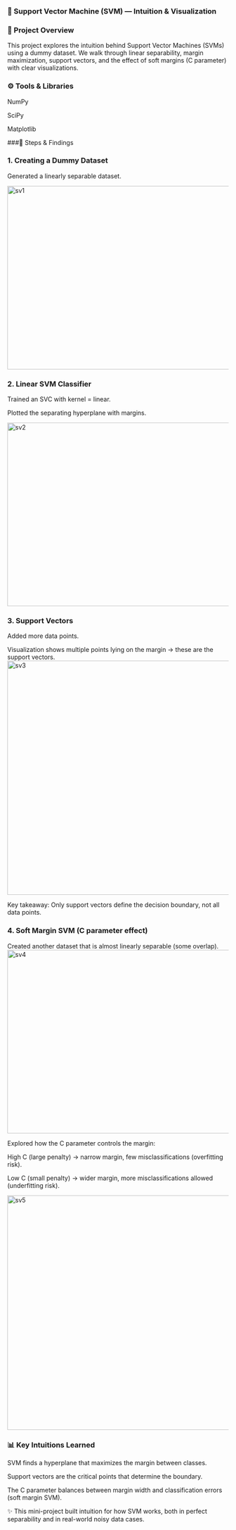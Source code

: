 ### 🧠 Support Vector Machine (SVM) — Intuition & Visualization
### 📌 Project Overview

This project explores the intuition behind Support Vector Machines (SVMs) using a dummy dataset.
We walk through linear separability, margin maximization, support vectors, and the effect of soft margins (C parameter) with clear visualizations.

### ⚙️ Tools & Libraries

NumPy

SciPy

Matplotlib

###🔎 Steps & Findings

### 1. Creating a Dummy Dataset

Generated a linearly separable dataset.

<img width="538" height="417" alt="sv1" src="https://github.com/user-attachments/assets/4bcbfa81-7c3d-421f-b771-8a818bf289ac" />


### 2. Linear SVM Classifier

Trained an SVC with kernel = linear.

Plotted the separating hyperplane with margins.

<img width="538" height="417" alt="sv2" src="https://github.com/user-attachments/assets/51408a27-f088-4439-bab7-de0f339a1686" />


### 3. Support Vectors

Added more data points.

Visualization shows multiple points lying on the margin → these are the support vectors.
<img width="1480" height="532" alt="sv3" src="https://github.com/user-attachments/assets/afef14f5-9462-47d9-bdce-91b3d2b29e3d" />

Key takeaway: Only support vectors define the decision boundary, not all data points.

### 4. Soft Margin SVM (C parameter effect)

Created another dataset that is almost linearly separable (some overlap).
<img width="551" height="417" alt="sv4" src="https://github.com/user-attachments/assets/ee91ec70-1c89-4c15-aa7f-f3f80f371488" />


Explored how the C parameter controls the margin:

High C (large penalty) → narrow margin, few misclassifications (overfitting risk).

Low C (small penalty) → wider margin, more misclassifications allowed (underfitting risk).

<img width="1475" height="533" alt="sv5" src="https://github.com/user-attachments/assets/71e2552d-49d7-4a5c-80ab-afa0123ea294" />


### 📊 Key Intuitions Learned

SVM finds a hyperplane that maximizes the margin between classes.

Support vectors are the critical points that determine the boundary.

The C parameter balances between margin width and classification errors (soft margin SVM).

✨ This mini-project built intuition for how SVM works, both in perfect separability and in real-world noisy data cases.
